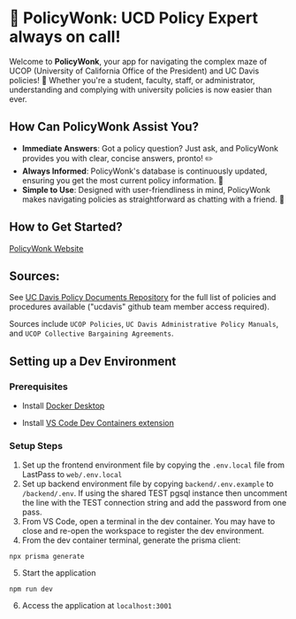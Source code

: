 # 📘 PolicyWonk: UCD Policy Expert always on call!

Welcome to **PolicyWonk**, your app for navigating the complex maze of UCOP (University of California Office of the President) and UC Davis policies! 🌟 Whether you're a student, faculty, staff, or administrator, understanding and complying with university policies is now easier than ever.

## How Can PolicyWonk Assist You?

- **Immediate Answers**: Got a policy question? Just ask, and PolicyWonk provides you with clear, concise answers, pronto! ✏️
- **Always Informed**: PolicyWonk's database is continuously updated, ensuring you get the most current policy information. 📅
- **Simple to Use**: Designed with user-friendliness in mind, PolicyWonk makes navigating policies as straightforward as chatting with a friend. 🤝

## How to Get Started?

[PolicyWonk Website](https://policywonk.ucdavis.edu)

## Sources:

See [UC Davis Policy Documents Repository](https://github.com/ucdavis/policy) for the full list of policies and procedures available ("ucdavis" github team member access required).

Sources include `UCOP Policies`, `UC Davis Administrative Policy Manuals`, and `UCOP Collective Bargaining Agreements`.

## Setting up a Dev Environment

### Prerequisites

- Install [Docker Desktop](https://www.docker.com/products/docker-desktop/)

- Install [VS Code Dev Containers extension](https://code.visualstudio.com/docs/devcontainers/containers)

### Setup Steps

1. Set up the frontend environment file by copying the `.env.local` file from LastPass to `web/.env.local`
2. Set up backend environment file by copying `backend/.env.example` to `/backend/.env`. If using the shared TEST pgsql instance then uncomment the line with the TEST connection string and add the password from one pass.
3. From VS Code, open a terminal in the dev container. You may have to close and re-open the workspace to register the dev environment.
4. From the dev container terminal, generate the prisma client:

```
npx prisma generate
```

5. Start the application

```
npm run dev
```

6. Access the application at `localhost:3001`
